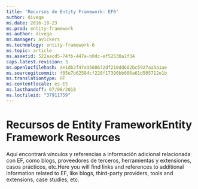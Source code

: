 ```yaml
---
title: 'Recursos de Entity Framework: EF6'
author: divega
ms.date: 2016-10-23
ms.prod: entity-framework
ms.author: divega
ms.manager: avickers
ms.technology: entity-framework-6
ms.topic: article
ms.assetid: 522aacd5-74fb-447a-b0dc-ef52530a2f34
caps.latest.revision: 3
ms.openlocfilehash: ae1db2f47a9560672df218dd602bc5927aa5a1ae
ms.sourcegitcommit: f05e7b62584cf228f17390bb086a61d505712e1b
ms.translationtype: HT
ms.contentlocale: es-ES
ms.lasthandoff: 07/08/2018
ms.locfileid: "37911759"
---
```

# <a name="entity-framework-resources"></a><span data-ttu-id="650af-102">Recursos de Entity Framework</span><span class="sxs-lookup"><span data-stu-id="650af-102">Entity Framework Resources</span></span>
<span data-ttu-id="650af-103">Aquí encontrará vínculos y referencias a información adicional relacionada con EF, como blogs, proveedores de terceros, herramientas y extensiones, casos prácticos, etc.</span><span class="sxs-lookup"><span data-stu-id="650af-103">Here you will find links and references to additional information related to EF, like blogs, third-party providers, tools and extensions, case studies, etc.</span></span>
